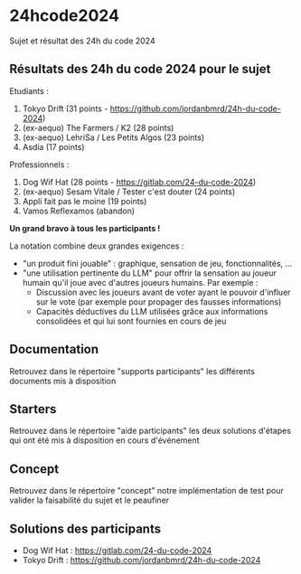 # 24hcode2024
Sujet et résultat des 24h du code 2024

## Résultats des 24h du code 2024 pour le sujet

Etudiants :
1. Tokyo Drift (31 points - https://github.com/jordanbmrd/24h-du-code-2024)
2. (ex-aequo) The Farmers / K2 (28 points)
3. (ex-aequo) LehriSa / Les Petits Algos (23 points)
4. Asdia (17 points)

Professionnels :
1. Dog Wif Hat (28 points - https://gitlab.com/24-du-code-2024)
2. (ex-aequo) Sesam Vitale / Tester c'est douter (24 points)
3. Appli fait pas le moine (19 points)
4. Vamos Reflexamos (abandon)

**Un grand bravo à tous les participants !**

 La notation combine deux grandes exigences :
 - "un produit fini jouable" : graphique, sensation de jeu, fonctionnalités, ...
 - "une utilisation pertinente du LLM" pour offrir la sensation au joueur humain qu'il joue avec d'autres joueurs humains. Par exemple :
    - Discussion avec les joueurs avant de voter ayant le pouvoir d'influer sur le vote (par exemple pour propager des fausses informations)
    - Capacités déductives du LLM utilisées grâce aux informations consolidées et qui lui sont fournies en cours de jeu 


## Documentation

Retrouvez dans le répertoire "supports participants" les différents documents mis à disposition

## Starters

Retrouvez dans le répertoire "aide participants" les deux solutions d'étapes qui ont été mis à disposition en cours d'événement

## Concept

Retrouvez dans le répertoire "concept" notre implémentation de test pour valider la faisabilité du sujet et le peaufiner

## Solutions des participants

- Dog Wif Hat : https://gitlab.com/24-du-code-2024
- Tokyo Drift : https://github.com/jordanbmrd/24h-du-code-2024

